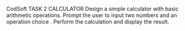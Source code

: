 CodSoft TASK 2
CALCULATOR
Design a simple calculator with basic arithmetic operations. Prompt the user to input two numbers and an operation choice . Perform the calculation and display the result.
